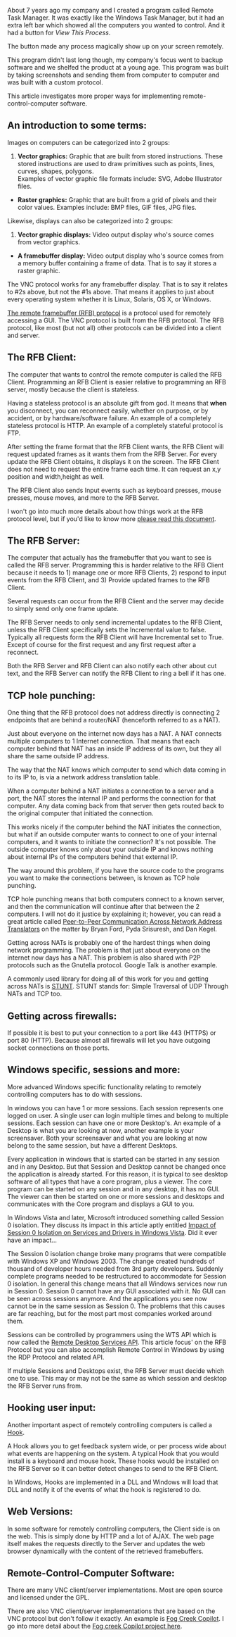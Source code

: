 About 7 years ago my company and I created a program called Remote Task Manager.  It was exactly like the Windows Task Manager, but it had an extra left bar which showed all the computers you wanted to control.  And it had a button for *View This Process*.

The button made any process magically show up on your screen remotely.  

This program didn't last long though, my company's focus went to backup software and we shelfed the product at a young age.   This program was built by taking screenshots and sending them from computer to computer and was built with a custom protocol.

This article investigates more proper ways for implementing remote-control-computer software.

## An introduction to some terms:

Images on computers can be categorized into 2 groups:

1. **Vector graphics:** Graphic that are built from stored instructions.  These stored instructions are used to draw primitives such as points, lines, curves, shapes, polygons.  
  Examples of vector graphic file formats include: SVG, Adobe Illustrator files.

- **Raster graphics:** Graphic that are built from a grid of pixels and their color values.  Examples include: BMP files, GIF files, JPG files.

Likewise, displays can also be categorized into 2 groups:


1. **Vector graphic displays:** Video output display who's source comes from vector graphics.
-  **A framebuffer display:** Video output display who's source comes from a memory buffer containing a frame of data.   That is to say it stores a raster graphic.


The VNC protocol works for any framebuffer display.   That is to say it relates to #2s above, but not the #1s above.  That means it applies to just about every operating system whether it is Linux, Solaris, OS X, or Windows.

[The remote framebuffer (RFB) protocol][4] is a protocol used for remotely accessing a GUI.  The VNC protocol is built from the RFB protocol.  The RFB protocol, like most (but not all) other protocols can be divided into a client and server.

## The RFB Client:

The computer that wants to control the remote computer is called the RFB Client.  Programming an RFB Client is easier relative to programming an RFB server, mostly because the client is stateless.  

Having a stateless protocol is an absolute gift from god.  It means that **when** you disconnect, you can reconnect  easily, whether on purpose, or by accident, or by hardware/software failure.
An example of a completely stateless protocol is HTTP.  An example of a completely stateful protocol is FTP.

After setting the frame format that the RFB Client wants, the RFB Client will request updated frames as it wants them from the RFB Server.  For every update the RFB Client obtains, it displays it on the screen.    The RFB Client does not need to request the entire frame each time. It can request an x,y position and width,height as well.

The RFB Client also sends Input events such as keyboard presses, mouse presses, mouse moves, and more to the RFB Server.  


I won't go into much more details about how things work at the RFB protocol level, but if you'd like to know more [please read this document][5].

## The RFB Server:

The computer that actually has the framebuffer that you want to see is called the RFB server.  Programming this is harder relative to the RFB Client because it needs to 1) manage one or more RFB Clients, 2) respond to input events from the RFB Client, and 3) Provide updated frames to the RFB Client.

Several requests can occur from the RFB Client and the server may decide to simply send only one frame update.

The RFB Server needs to only send incremental updates to the RFB Client, unless the RFB Client specifically sets the Incremental value to false.  Typically all requests form the RFB Client will have Incremental set to True.  Except of course for the first request and any first request after a reconnect.

Both the RFB Server and RFB Client can also notify each other about cut text, and the RFB Server can notify the RFB Client to ring a bell if it has one.

## TCP hole punching:

One thing that the RFB protocol does not address directly is connecting 2 endpoints that are behind a router/NAT (henceforth referred to as a NAT).

Just about everyone on the internet now days has  a NAT.  A NAT connects multiple computers to 1 Internet connection.  That means that each computer behind that NAT has an inside IP address of its own, but they all share the same outside IP address.  

The way that the NAT knows which computer to send which data coming in to its IP to, is via a network address translation table.  

When a computer behind a NAT initiates a connection to a server and a port, the NAT stores the internal IP and performs the connection for that computer.  Any data coming back from that server then gets routed back to the original computer that initiated the connection.

This works nicely if the computer behind the NAT initiates the connection, but what if an outside computer wants to connect to one of your internal computers, and it wants to initiate the connection?   It's not possible.   The outside computer knows only about your outside IP and knows nothing about internal IPs of the computers behind that external IP.

The way around this problem, if you have the source code to the programs you want to make the connections between, is known as TCP hole punching.  

TCP hole punching means that both computers connect to a known server, and then the communication will continue after that between the 2 computers.  I will not do it justice by explaining it; however, you can read a great article called [Peer-to-Peer Communication Across Network Address Translators][1] on the matter by Bryan Ford, Pyda Srisuresh, and Dan Kegel.

Getting across NATs is probably one of the hardest things when doing network programming.  The problem is that just about everyone on the internet now days has a NAT.   This problem is also shared with P2P protocols such as the Gnutella protocol.  Google Talk is another example.

A commonly used library for doing all of this work for you and getting across NATs is [STUNT][8].  STUNT stands for: Simple Traversal of UDP Through NATs and TCP too.

## Getting across firewalls:

If possible it is best to put your connection to a port like 443 (HTTPS)  or port 80 (HTTP).  Because almost all firewalls will let you have outgoing socket connections on those ports.


## Windows specific, sessions and more:

More advanced Windows specific functionality relating to remotely controlling computers has to do with sessions.  

In windows you can have 1 or more sessions.   Each session represents one logged on user.  A single user can login multiple times and belong to multiple sessions.  Each session can have one or more Desktop's.  An example of a Desktop is what you are looking at now, another example is your screensaver.  Both your screensaver and what you are looking at now belong to the same session, but have a different Desktops.

Every application in windows that is started can be started in any session and in any Desktop.  But that Session and Desktop cannot be changed once the application is already started.   For this reason, it is typical to see desktop software  of all types that have a core program, plus a viewer.  The core program can be started on any session and in any desktop, it has no GUI.  The viewer can then be started on one or more sessions and desktops and communicates with the Core program and displays a GUI to you.

In Windows Vista and later, Microsoft introduced something called Session 0 isolation.  They discuss its impact in this article aptly entitled [Impact of Session 0 Isolation on Services and Drivers in Windows Vista][2].  Did it ever have an impact...

The Session 0 isolation change  broke many programs that were compatible with Windows XP and Windows 2003.  The change created hundreds of thousand of developer hours needed from 3rd party developers.  Suddenly complete programs needed to be restructured to accommodate for Session 0 isolation.   In general this change means that all Windows services now run in Session 0.  Session 0 cannot have any GUI associated with it.  No GUI can be seen across sessions anymore.   And the applications you see now cannot be in the same session as Session 0.  The problems that this causes are far reaching, but for the most part most companies worked around them.

Sessions can be controlled by programmers using the WTS API which is now called the [Remote Desktop Services API][3].  This article focus' on the RFB Protocol but you can also accomplish Remote Control in Windows by using the RDP Protocol and related API.

If multiple Sessions and Desktops exist, the RFB Server must decide which one to use.  This may or may not be the same as which session and desktop the RFB Server runs from.

## Hooking user input:

Another important aspect of remotely controlling computers is called a [Hook][7].  

A Hook allows you to get feedback system wide, or per process wide about what events are happening on the system.  A typical Hook that you would install is a keyboard and mouse hook.   These hooks would be installed on the RFB Server so it can better detect changes to send to the RFB Client.

In Windows, Hooks are implemented in a DLL and Windows will load that DLL and notify it of the events of what the hook is registered to do.

## Web Versions:

In some software for remotely controlling computers, the Client side is on the web.  This is simply done by HTTP and a lot of AJAX.  The web page itself makes the requests directly to the Server and updates the web browser dynamically with the content of the retrieved framebuffers.

## Remote-Control-Computer Software:

There are many VNC client/server implementations.  Most are open source and licensed under the GPL.  

There are also VNC client/server implementations that are based on the VNC protocol but don't follow it exactly.   An example is [Fog Creek Copilot][6].  I go into more detail about the [Fog creek Copilot project here][9].

[1]: http://www.brynosaurus.com/pub/net/p2pnat/
[2]: http://www.microsoft.com/whdc/system/vista/services.mspx
[3]: http://msdn.microsoft.com/en-us/library/aa383464(VS.85).aspx
[4]: http://www.csd.uwo.ca/~magi/doc/vnc/rfbproto.pdf
[5]: http://www.csd.uwo.ca/~magi/doc/vnc/rfbproto.pdf
[6]: https://www.copilot.com/
[7]: http://stackoverflow.com/questions/310576/low-level-keyboard-input-on-windows/310602#310602
[8]: http://nutss.gforge.cis.cornell.edu/stunt.php
[9]: http://stackoverflow.com/questions/879028/remote-control-api-or-how-to-start/1459492#1459492
